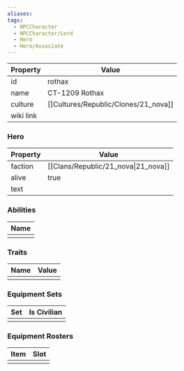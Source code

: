 ```yaml
---
aliases: 
tags:
  - NPCCharacter
  - NPCCharacter/Lord
  - Hero
  - Hero/Associate
---
```


| Property  | Value          |
| :-------- | -------------- |
| id        | rothax         |
| name      | CT-1209 Rothax |
| culture   | [[Cultures/Republic/Clones/21_nova]]    |
| wiki link |                |
### Hero
| Property | Value                               |
| -------- | ----------------------------------- |
| faction  | [[Clans/Republic/21_nova\|21_nova]] |
| alive    | true                                |
| text     |                                     |

### Abilities
| Name |
| :--: |
|      |

### Traits
| Name | Value |
| ---- | ----- |
|      |       |

### Equipment Sets
| Set | Is Civilian |
| --- | ----------- |
|     |             |

### Equipment Rosters
| Item | Slot |
| ---- | ---- |
|      |      |

